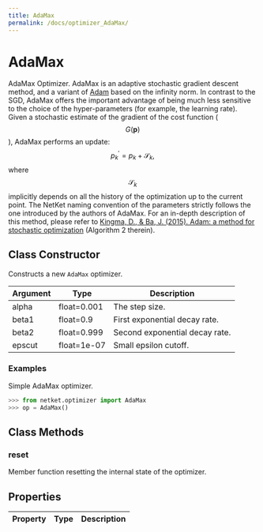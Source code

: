 ```yaml
---
title: AdaMax
permalink: /docs/optimizer_AdaMax/
---
```

# AdaMax
AdaMax Optimizer. AdaMax is an adaptive stochastic gradient descent method, and a variant of [Adam](https://arxiv.org/pdf/1412.6980.pdf) based on the infinity norm. In contrast to the SGD, AdaMax offers the important advantage of being much less sensitive to the choice of the hyper-parameters (for example, the learning rate). Given a stochastic estimate of the gradient of the cost function ($$ G(\mathbf{p}) $$), AdaMax performs an update: $$ p^\prime_k = p_k + \mathcal{S}_k, $$ where $$ \mathcal{S}_k $$ implicitly depends on all the history of the optimization up to the current point. The NetKet naming convention of the parameters strictly follows the one introduced by the authors of AdaMax. For an in-depth description of this method, please refer to [Kingma, D., & Ba, J. (2015). Adam: a method for stochastic optimization](https://arxiv.org/pdf/1412.6980.pdf) (Algorithm 2 therein).

## Class Constructor
Constructs a new ``AdaMax`` optimizer.

|Argument|   Type    |         Description          |
|--------|-----------|------------------------------|
|alpha   |float=0.001|The step size.                |
|beta1   |float=0.9  |First exponential decay rate. |
|beta2   |float=0.999|Second exponential decay rate.|
|epscut  |float=1e-07|Small epsilon cutoff.         |


### Examples
Simple AdaMax optimizer.

```python
>>> from netket.optimizer import AdaMax
>>> op = AdaMax()

```



## Class Methods 
### reset
Member function resetting the internal state of the optimizer.


## Properties

|Property|Type|Description|
|--------|----|-----------|

